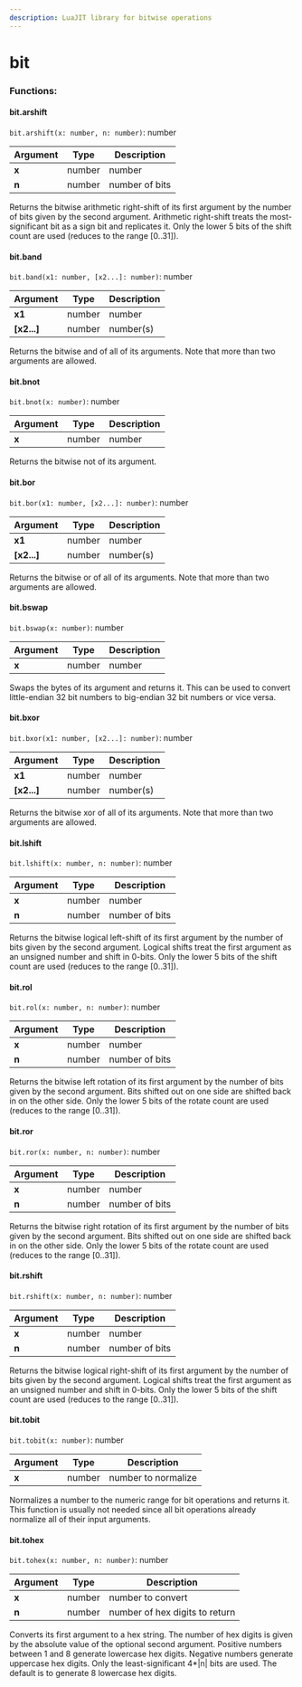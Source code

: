 ```yaml
---
description: LuaJIT library for bitwise operations
---
```


# bit

### Functions:
#### bit.arshift

`bit.arshift(x: number, n: number)`: number

Argument | Type | Description
-------- | ---- | -----------
  **x** | number | number
  **n** | number | number of bits

Returns the bitwise arithmetic right-shift of its first argument by the number of bits given by the second argument.
Arithmetic right-shift treats the most-significant bit as a sign bit and replicates it.
Only the lower 5 bits of the shift count are used (reduces to the range [0..31]).


#### bit.band

`bit.band(x1: number, [x2...]: number)`: number

Argument | Type | Description
-------- | ---- | -----------
  **x1** | number | number
  **[x2...]** | number | number(s)

Returns the bitwise and of all of its arguments. Note that more than two arguments are allowed.


#### bit.bnot

`bit.bnot(x: number)`: number

Argument | Type | Description
-------- | ---- | -----------
  **x** | number | number

Returns the bitwise not of its argument.


#### bit.bor

`bit.bor(x1: number, [x2...]: number)`: number

Argument | Type | Description
-------- | ---- | -----------
  **x1** | number | number
  **[x2...]** | number | number(s)

Returns the bitwise or of all of its arguments. Note that more than two arguments are allowed.


#### bit.bswap

`bit.bswap(x: number)`: number

Argument | Type | Description
-------- | ---- | -----------
  **x** | number | number

Swaps the bytes of its argument and returns it. This can be used to convert little-endian 32 bit numbers to big-endian 32 bit numbers or vice versa.


#### bit.bxor

`bit.bxor(x1: number, [x2...]: number)`: number

Argument | Type | Description
-------- | ---- | -----------
  **x1** | number | number
  **[x2...]** | number | number(s)

Returns the bitwise xor of all of its arguments. Note that more than two arguments are allowed.


#### bit.lshift

`bit.lshift(x: number, n: number)`: number

Argument | Type | Description
-------- | ---- | -----------
  **x** | number | number
  **n** | number | number of bits

Returns the bitwise logical left-shift of its first argument by the number of bits given by the second argument.
Logical shifts treat the first argument as an unsigned number and shift in 0-bits.
Only the lower 5 bits of the shift count are used (reduces to the range [0..31]).


#### bit.rol

`bit.rol(x: number, n: number)`: number

Argument | Type | Description
-------- | ---- | -----------
  **x** | number | number
  **n** | number | number of bits

Returns the bitwise left rotation of its first argument by the number of bits given by the second argument. Bits shifted out on one side are shifted back in on the other side.
Only the lower 5 bits of the rotate count are used (reduces to the range [0..31]).


#### bit.ror

`bit.ror(x: number, n: number)`: number

Argument | Type | Description
-------- | ---- | -----------
  **x** | number | number
  **n** | number | number of bits

Returns the bitwise right rotation of its first argument by the number of bits given by the second argument. Bits shifted out on one side are shifted back in on the other side.
Only the lower 5 bits of the rotate count are used (reduces to the range [0..31]).


#### bit.rshift

`bit.rshift(x: number, n: number)`: number

Argument | Type | Description
-------- | ---- | -----------
  **x** | number | number
  **n** | number | number of bits

Returns the bitwise logical right-shift of its first argument by the number of bits given by the second argument.
Logical shifts treat the first argument as an unsigned number and shift in 0-bits.
Only the lower 5 bits of the shift count are used (reduces to the range [0..31]).


#### bit.tobit

`bit.tobit(x: number)`: number

Argument | Type | Description
-------- | ---- | -----------
  **x** | number | number to normalize

Normalizes a number to the numeric range for bit operations and returns it. This function is usually not needed since all bit operations already normalize all of their input arguments.


#### bit.tohex

`bit.tohex(x: number, n: number)`: number

Argument | Type | Description
-------- | ---- | -----------
  **x** | number | number to convert
  **n** | number | number of hex digits to return

Converts its first argument to a hex string. The number of hex digits is given by the absolute value of the optional second argument. Positive numbers between 1 and 8 generate lowercase hex digits. Negative numbers generate uppercase hex digits. Only the least-significant 4*|n| bits are used. The default is to generate 8 lowercase hex digits.

